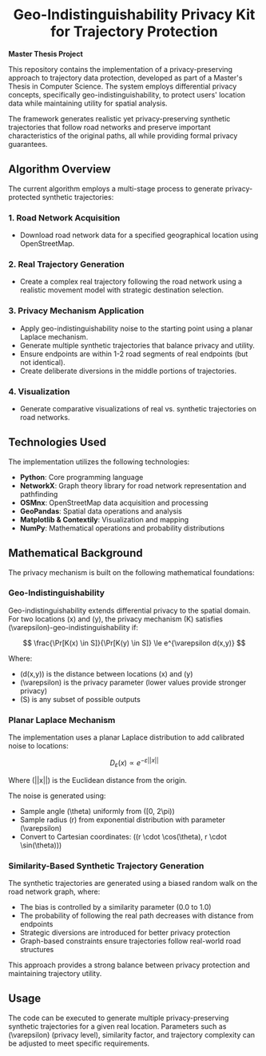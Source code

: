 <div align="center">

# Geo-Indistinguishability Privacy Kit for Trajectory Protection

</div>

**Master Thesis Project**

This repository contains the implementation of a privacy-preserving approach to trajectory data protection, developed as part of a Master's Thesis in Computer Science. The system employs differential privacy concepts, specifically geo-indistinguishability, to protect users' location data while maintaining utility for spatial analysis.

The framework generates realistic yet privacy-preserving synthetic trajectories that follow road networks and preserve important characteristics of the original paths, all while providing formal privacy guarantees.

## Algorithm Overview

The current algorithm employs a multi-stage process to generate privacy-protected synthetic trajectories:

### 1. Road Network Acquisition
- Download road network data for a specified geographical location using OpenStreetMap.

### 2. Real Trajectory Generation
- Create a complex real trajectory following the road network using a realistic movement model with strategic destination selection.

### 3. Privacy Mechanism Application
- Apply geo-indistinguishability noise to the starting point using a planar Laplace mechanism.
- Generate multiple synthetic trajectories that balance privacy and utility.
- Ensure endpoints are within 1-2 road segments of real endpoints (but not identical).
- Create deliberate diversions in the middle portions of trajectories.

### 4. Visualization
- Generate comparative visualizations of real vs. synthetic trajectories on road networks.

## Technologies Used

The implementation utilizes the following technologies:

- **Python**: Core programming language
- **NetworkX**: Graph theory library for road network representation and pathfinding
- **OSMnx**: OpenStreetMap data acquisition and processing
- **GeoPandas**: Spatial data operations and analysis
- **Matplotlib & Contextily**: Visualization and mapping
- **NumPy**: Mathematical operations and probability distributions

## Mathematical Background

The privacy mechanism is built on the following mathematical foundations:

### Geo-Indistinguishability
Geo-indistinguishability extends differential privacy to the spatial domain. For two locations \(x\) and \(y\), the privacy mechanism \(K\) satisfies \(\varepsilon\)-geo-indistinguishability if:

$$
\frac{\Pr[K(x) \in S]}{\Pr[K(y) \in S]} \le e^{\varepsilon d(x,y)}
$$

Where:
- \(d(x,y)\) is the distance between locations \(x\) and \(y\)
- \(\varepsilon\) is the privacy parameter (lower values provide stronger privacy)
- \(S\) is any subset of possible outputs

### Planar Laplace Mechanism
The implementation uses a planar Laplace distribution to add calibrated noise to locations:

$$
D_{\varepsilon}(x) \propto e^{-\varepsilon||x||}
$$

Where \(||x||\) is the Euclidean distance from the origin.

The noise is generated using:
- Sample angle \(\theta\) uniformly from \([0, 2\pi)\)
- Sample radius \(r\) from exponential distribution with parameter \(\varepsilon\)
- Convert to Cartesian coordinates: \((r \cdot \cos(\theta), r \cdot \sin(\theta))\)

### Similarity-Based Synthetic Trajectory Generation
The synthetic trajectories are generated using a biased random walk on the road network graph, where:
- The bias is controlled by a similarity parameter (0.0 to 1.0)
- The probability of following the real path decreases with distance from endpoints
- Strategic diversions are introduced for better privacy protection
- Graph-based constraints ensure trajectories follow real-world road structures

This approach provides a strong balance between privacy protection and maintaining trajectory utility.

## Usage

The code can be executed to generate multiple privacy-preserving synthetic trajectories for a given real location. Parameters such as \(\varepsilon\) (privacy level), similarity factor, and trajectory complexity can be adjusted to meet specific requirements.

